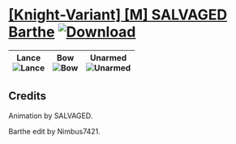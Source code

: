 # [\[Knight-Variant\] \[M\] SALVAGED Barthe](https://github.com/Klokinator/FE-Repo/tree/main/Battle%20Animations/Infantry%20-%20Knights,%20Generals,%20Armors/%5BKnight-Variant%5D%20%5BM%5D%20SALVAGED%20Barthe) [![Download](https://img.shields.io/badge/Download--red?style=social&logo=github)](https://minhaskamal.github.io/DownGit/#/home?url=https://github.com/Klokinator/FE-Repo/tree/main/Battle%20Animations/Infantry%20-%20Knights,%20Generals,%20Armors/%5BKnight-Variant%5D%20%5BM%5D%20SALVAGED%20Barthe)

| <b>Lance</b><br/><img alt="Lance" src="https://raw.githubusercontent.com/Klokinator/FE-Repo/main/Battle%20Animations/Infantry%20-%20Knights,%20Generals,%20Armors/%5BKnight-Variant%5D%20%5BM%5D%20SALVAGED%20Barthe/2.%20Lance/Lance.gif"/> | <b>Bow</b><br/><img alt="Bow" src="https://raw.githubusercontent.com/Klokinator/FE-Repo/main/Battle%20Animations/Infantry%20-%20Knights,%20Generals,%20Armors/%5BKnight-Variant%5D%20%5BM%5D%20SALVAGED%20Barthe/5.%20Bow/Bow.gif"/> | <b>Unarmed</b><br/><img alt="Unarmed" src="https://raw.githubusercontent.com/Klokinator/FE-Repo/main/Battle%20Animations/Infantry%20-%20Knights,%20Generals,%20Armors/%5BKnight-Variant%5D%20%5BM%5D%20SALVAGED%20Barthe/8.%20Unarmed/Unarmed.gif"/> |
| :---: | :---: | :---: |

## Credits

Animation by SALVAGED.

Barthe edit by Nimbus7421.

